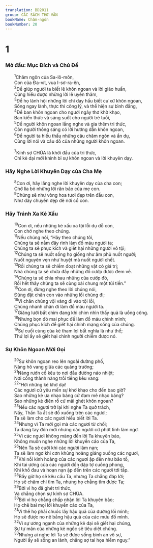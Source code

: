 ```yaml
---
translation: BD2011
group: CÁC SÁCH THƠ-VĂN
bookName: Châm-ngôn 
bookNumber: 20
---
```


<div class="title"><h1>1</h1><h3>Mở đầu: Mục Ðích và Chủ Ðề</h3></div>
<span class="verse ch_1_1">  <sup>1</sup>Châm ngôn của Sa-lô-môn,<br/>  Con của Ða-vít, vua I-sơ-ra-ên,<br/></span>
<span class="verse ch_1_2">  <sup>2</sup>Ðể giúp người ta biết lẽ khôn ngoan và lời giáo huấn,<br/>  Cùng hiểu được những lời lẽ uyên thâm,<br/></span>
<span class="verse ch_1_3">  <sup>3</sup>Ðể họ lãnh hội những lời chỉ dạy hầu biết cư xử khôn ngoan,<br/>  Sống ngay lành, thực thi công lý, và thể hiện sự bình đẳng,<br/></span>
<span class="verse ch_1_4">  <sup>4</sup>Ðể ban khôn ngoan cho người ngây thơ khờ khạo,<br/>  Ban kiến thức và sáng suốt cho người trẻ tuổi,<br/></span>
<span class="verse ch_1_5">  <sup>5</sup>Ðể người khôn ngoan lắng nghe và gia thêm tri thức,<br/>  Còn người thông sáng có lời hướng dẫn khôn ngoan,<br/></span>
<span class="verse ch_1_6">  <sup>6</sup>Ðể người ta hiểu thấu những câu châm ngôn và ẩn dụ,<br/>  Cùng lời nói và câu đố của những người khôn ngoan.<br/><br/></span>
<span class="verse ch_1_7">  <sup>7</sup>Kính sợ CHÚA là khởi đầu của tri thức,<br/>  Chỉ kẻ dại mới khinh bỉ sự khôn ngoan và lời khuyên dạy.<br/></span>
<div class="title"><h3>Hãy Nghe Lời Khuyên Dạy của Cha Mẹ</h3></div>
<span class="verse ch_1_8">  <sup>8</sup>Con ơi, hãy lắng nghe lời khuyên dạy của cha con;<br/>  Chớ lìa bỏ những lời răn bảo của mẹ con.<br/></span>
<span class="verse ch_1_9">  <sup>9</sup>Chúng sẽ như vòng hoa tươi đẹp trên đầu con,<br/>  Như dây chuyền đẹp đẽ nơi cổ con.<br/></span>
<div class="title"><h3>Hãy Tránh Xa Kẻ Xấu</h3></div>
<span class="verse ch_1_10">  <sup>10</sup>Con ơi, nếu những kẻ xấu xa tội lỗi dụ dỗ con,<br/>  Con chớ nghe theo chúng.<br/></span>
<span class="verse ch_1_11">  <sup>11</sup>Nếu chúng nói, “Hãy theo chúng tôi,<br/>  Chúng ta sẽ nằm đây rình làm đổ máu người ta;<br/>  Chúng ta sẽ phục kích và giết hại những người vô tội;<br/></span>
<span class="verse ch_1_12">  <sup>12</sup>Chúng ta sẽ nuốt sống họ giống như âm phủ nuốt người;<br/>  Nuốt nguyên vẹn như huyệt mả nuốt người chết.<br/></span>
<span class="verse ch_1_13">  <sup>13</sup>Rồi chúng ta sẽ chiếm đoạt những vật có giá trị;<br/>  Nhà chúng ta sẽ chứa đầy những đồ cướp được đem về.<br/></span>
<span class="verse ch_1_14">  <sup>14</sup>Chúng ta sẽ chia nhau những của cướp đó,<br/>  Rồi hết thảy chúng ta sẽ cùng xài chung một túi tiền.”<br/></span>
<span class="verse ch_1_15">  <sup>15</sup>Con ơi, đừng nghe theo lời chúng nói,<br/>  Ðừng đặt chân con vào những lối chúng đi;<br/></span>
<span class="verse ch_1_16">  <sup>16</sup>Vì chân chúng vội vàng đi vào tội lỗi,<br/>  Chúng nhanh chân đi làm đổ máu người ta.<br/></span>
<span class="verse ch_1_17">  <sup>17</sup>Giăng lưới bắt chim đang khi chim nhìn thấy quả là uổng công.<br/></span>
<span class="verse ch_1_18">  <sup>18</sup>Nhưng bọn đó mai phục để làm đổ máu chính mình;<br/>  Chúng phục kích để giết hại chính mạng sống của chúng.<br/></span>
<span class="verse ch_1_19">  <sup>19</sup>Sự cuối cùng của kẻ tham lợi bất nghĩa là như thế;<br/>  Thứ lợi ấy sẽ giết hại chính người chiếm được nó.<br/></span>
<div class="title"><h3>Sự Khôn Ngoan Mời Gọi</h3></div>
<span class="verse ch_1_20">  <sup>20</sup>Sự khôn ngoan reo lên ngoài đường phố,<br/>  Nàng hô vang giữa các quảng trường;<br/></span>
<span class="verse ch_1_21">  <sup>21</sup>Nàng rướn cổ kêu to nơi đầu đường náo nhiệt;<br/>  Nơi cổng thành nàng trỗi tiếng kêu vang:<br/></span>
<span class="verse ch_1_22">  <sup>22</sup>“Hỡi những kẻ khờ dại!<br/>  Các ngươi cứ yêu mến sự khờ khạo cho đến bao giờ?<br/>  Sao những kẻ ưa nhạo báng cứ đam mê nhạo báng?<br/>  Sao những kẻ điên rồ cứ mãi ghét khôn ngoan?<br/></span>
<span class="verse ch_1_23">  <sup>23</sup>Nếu các ngươi trở lại khi nghe Ta quở trách,<br/>  Nầy, Thần Ta ắt sẽ đổ xuống trên các ngươi;<br/>  Ta sẽ làm cho các ngươi hiểu biết lời Ta.<br/></span>
<span class="verse ch_1_24">  <sup>24</sup>Nhưng vì Ta mời gọi mà các ngươi từ chối;<br/>  Ta dang tay đón mời nhưng các ngươi cứ phớt tỉnh làm ngơ.<br/></span>
<span class="verse ch_1_25">  <sup>25</sup>Vì các ngươi không màng đến lời Ta khuyên bảo,<br/>  Không muốn nghe những lời khuyến cáo của Ta,<br/></span>
<span class="verse ch_1_26">  <sup>26</sup>Nên Ta sẽ cười khi các ngươi lâm nạn;<br/>  Ta sẽ làm ngơ khi cơn khủng hoảng giáng xuống các ngươi,<br/></span>
<span class="verse ch_1_27">  <sup>27</sup>Khi nỗi kinh hoàng của các ngươi ập đến như bão tố,<br/>  Khi tai ương của các ngươi dồn dập tợ cuồng phong,<br/>  Khi khổ đau và hoạn nạn ập đến trên các ngươi tới tấp.<br/></span>
<span class="verse ch_1_28">  <sup>28</sup>Bấy giờ họ sẽ kêu cầu Ta, nhưng Ta chẳng đáp lời;<br/>  Họ sẽ chăm chỉ tìm Ta, nhưng họ chẳng tìm được Ta;<br/></span>
<span class="verse ch_1_29">  <sup>29</sup>Bởi vì họ đã ghét tri thức,<br/>  Và chẳng chọn sự kính sợ CHÚA.<br/></span>
<span class="verse ch_1_30">  <sup>30</sup>Bởi vì họ chẳng chấp nhận lời Ta khuyên bảo;<br/>  Họ chê bai mọi lời khuyến cáo của Ta,<br/></span>
<span class="verse ch_1_31">  <sup>31</sup>Vì thế họ phải chuốc lấy hậu quả của đường lối mình;<br/>  Họ sẽ được no nê bằng hậu quả của các mưu đồ mình.<br/></span>
<span class="verse ch_1_32">  <sup>32</sup>Vì sự ương ngạnh của những kẻ dại sẽ giết hại chúng,<br/>  Sự tự mãn của những kẻ ngốc sẽ tiêu diệt chúng.<br/></span>
<span class="verse ch_1_33">  <sup>33</sup>Nhưng ai nghe lời Ta sẽ được sống bình an vô sự,<br/>  Người ấy sẽ sống an lành, chẳng sợ tai họa hiểm nguy.”<br/></span>
